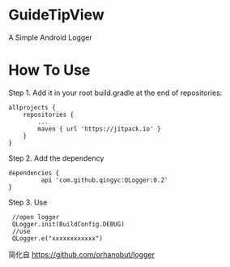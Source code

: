 # GuideTipView
A Simple Android Logger


# How To Use

Step 1. Add it in your root build.gradle at the end of repositories:

	allprojects {
		repositories {
			...
			maven { url 'https://jitpack.io' }
		}
	}

Step 2. Add the dependency

	dependencies {
	         api 'com.github.qingyc:QLogger:0.2'
	}

Step 3. Use
 ```
  //open logger
  QLogger.init(BuildConfig.DEBUG)
  //use
  QLogger.e("xxxxxxxxxxxx")
 ```

简化自 https://github.com/orhanobut/logger